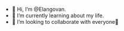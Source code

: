 - 👋 Hi, I’m @Elangovan.
- 🌱 I’m currently learning about my life.
- 💞️ I’m looking to collaborate with everyone💯 
  

